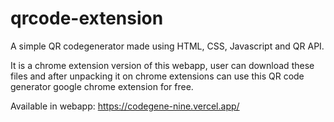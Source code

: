 # qrcode-extension
A simple QR codegenerator made using HTML, CSS, Javascript and QR API.

It is a chrome extension version of this webapp, user can download these files and after unpacking it on chrome extensions can use this QR code generator google chrome extension for free.

Available in webapp: https://codegene-nine.vercel.app/
